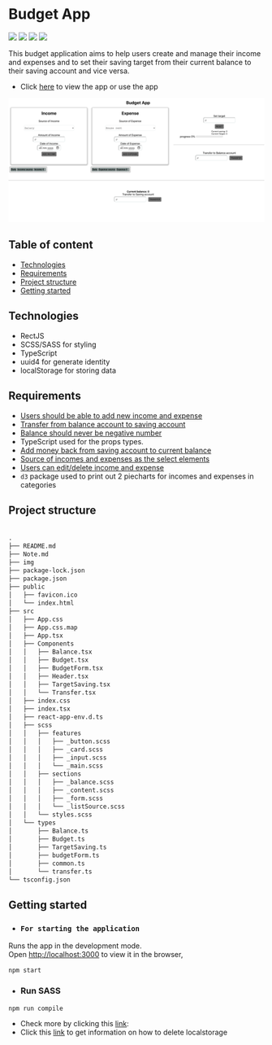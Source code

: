 # Budget App

![](https://img.shields.io/static/v1?label=React&message=v18.2.0&color=blue)
![](https://img.shields.io/static/v1?label=Typescript&message=V4.8.4&color=green)
![](https://img.shields.io/static/v1?label=CSS&message=v.3&color=blue)
![](https://img.shields.io/static/v1?label=SASS&message=v.1.56&color=purple)

This budget application aims to help users create and manage their income and expenses and to set their saving target from their current balance to their saving account and vice versa.

- Click [here](https://femi-budget-app.netlify.app/) to view the app or use the app

![Frontpage](/img/FrontPage.png)

## Table of content

- [Technologies](#technologies)
- [Requirements](#requirements)
- [Project structure](#project-structure)
- [Getting started](#getting-started)

## Technologies

- RectJS
- SCSS/SASS for styling
- TypeScript
- uuid4 for generate identity
- localStorage for storing data

## Requirements

- [Users should be able to add new income and expense](/Note.md#users-add-new-income-and-expense-to-their-budget)
- [Transfer from balance account to saving account](/Note.md#transfer-from-balance-account-to-saving-account)
- [Balance should never be negative number](/Note.md#balance-should-never-negative-number)
- TypeScript used for the props types.
- [Add money back from saving account to current balance](/Note.md#add-money-back-from-saving-account-to-current-balance)
- [Source of incomes and expenses as the select elements](/Note.md#source-of-incomes-and-expenses-as-the-select-elements)
-  [Users can edit/delete income and expense](/Note.md#users-can-edit-and-delete-income-and-expense)
- `d3` package used to print out 2 piecharts for incomes and expenses in categories

## Project structure

```shell

.
├── README.md
├── Note.md
├── img
├── package-lock.json
├── package.json
├── public
│   ├── favicon.ico
│   └── index.html
├── src
│   ├── App.css
│   ├── App.css.map
│   ├── App.tsx
│   ├── Components
│   │   ├── Balance.tsx
│   │   ├── Budget.tsx
│   │   ├── BudgetForm.tsx
│   │   ├── Header.tsx
│   │   ├── TargetSaving.tsx
│   │   └── Transfer.tsx
│   ├── index.css
│   ├── index.tsx
│   ├── react-app-env.d.ts
│   ├── scss
│   │   ├── features
│   │   │   ├── _button.scss
│   │   │   ├── _card.scss
│   │   │   ├── _input.scss
│   │   │   └── _main.scss
│   │   ├── sections
│   │   │   ├── _balance.scss
│   │   │   ├── _content.scss
│   │   │   ├── _form.scss
│   │   │   └── _listSource.scss
│   │   └── styles.scss
│   └── types
│       ├── Balance.ts
│       ├── Budget.ts
│       ├── TargetSaving.ts
│       ├── budgetForm.ts
│       ├── common.ts
│       └── transfer.ts
└── tsconfig.json
```

## Getting started

- ### `For starting the application`

Runs the app in the development mode.<br />
Open [http://localhost:3000](http://localhost:3000) to view it in the browser, 

```shell
npm start
```

- ### Run SASS
```shell
npm run compile
```



- Check more by clicking this [link](/Note.md#home-page):
- Click this [link](/Note.md#delete-local-strorage-settings) to get information on how to delete localstorage